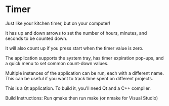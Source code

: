 Timer
=====

Just like your kitchen timer, but on your computer!

It has up and down arrows to set the number of hours, minutes, and seconds to be counted down.

It will also count up if you press start when the timer value is zero.

The application supports the system tray, has timer expiration pop-ups, and a quick menu to set common count-down values.

Multiple instances of the application can be run, each with a different name. This can be useful if you want to track time spent on different projects.

This is a Qt application. To build it, you'll need Qt and a C++ compiler.

Build Instructions:
	Run qmake then run make (or nmake for Visual Studio)
